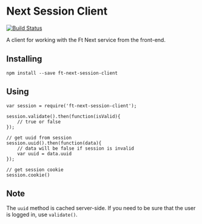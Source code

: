 # Next Session Client
[![Build Status](https://snap-ci.com/Financial-Times/next-session-client/branch/master/build_image)](https://snap-ci.com/Financial-Times/next-session-client/branch/master)

A client for working with the Ft Next service from the front-end.

## Installing

	npm install --save ft-next-session-client


## Using

	var session = require('ft-next-session-client');

	session.validate().then(function(isValid){
		// true or false
	});

	// get uuid from session
	session.uuid().then(function(data){
		// data will be false if session is invalid
		var uuid = data.uuid
	});

	// get session cookie
	session.cookie()

## Note

The `uuid` method is cached server-side.  If you need to be sure that the user is logged in, use `validate()`.
